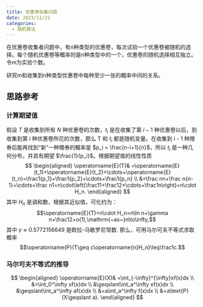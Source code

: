 ```yaml
---
title: 优惠券收集问题
date: 2023/11/22
categories:
  - 随机算法
---
```

在优惠卷收集者问题中，有n种类型的优惠卷，每次试验一个优惠卷被随机的选择。每个随机优惠卷等概率的是n种类型中的一个，优惠卷的随机选择相互独立。令m为实验个数。

研究m和收集到n种类型优惠卷中每种至少一张的概率中间的关系。
## 思路参考

### 计算期望值
假设 $T$ 是收集到所有 $N$ 种优惠卷的次数，$t_i$ 是在收集了第 $i-1$ 种优惠卷以后，到收集到第 i 种优惠卷所花的次数，那么 T 和 $t_i$ 都是随机变量。在收集到 i - 1 种赠券后能再找到“新”一种赠券的概率是 $p_i = \frac{n-i+1}{n}$，所以 $t_i$ 是一种几何分布，并具有期望 $\frac{1}{p_i}$。根据期望值的线性性质
$$
\begin{aligned}
\operatorname{E}(T)& =\operatorname{E}(t_1)+\operatorname{E}(t_2)+\cdots+\operatorname{E}(t_n)=\frac1{p_1}+\frac1{p_2}+\cdots+\frac1{p_n}  \\
&=\frac nn+\frac n{n-1}+\cdots+\frac n1=n\cdot\left(\frac11+\frac12+\cdots+\frac1n\right)=n\cdot H_n.
\end{aligned}
$$
其中 $H_n$ 是调和数，根据其近似值，可化约为：
$$\operatorname{E}(T)=n\cdot H_n=n\ln n+\gamma n+\frac12+o(1),\mathrm{~as~}n\to\infty,$$
其中 $\gamma\approx0.5772156649$ 是欧拉-马歇罗尼常数.
那么，可用马尔可夫不等式求取概率
$$\operatorname{P}(T\geq c\operatorname{n}H_n)\leq\frac1c.$$

### 马尔可夫不等式的推导
$$
\begin{aligned}
\operatorname{E}(X)& =\int_{-\infty}^{\infty}xf(x)dx  \\
&=\int_0^\infty xf(x)dx \\
&\geqslant\int_a^\infty xf(x)dx \\
&\geqslant\int_a^\infty af(x)dx \\
&=a\int_a^\infty f(x)dx \\
&=a\text{P}(X\geqslant a).
\end{aligned}
$$

